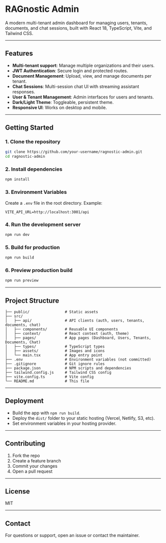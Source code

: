# RAGnostic Admin

A modern multi-tenant admin dashboard for managing users, tenants, documents, and chat sessions, built with React 18, TypeScript, Vite, and Tailwind CSS.

---

## Features

- **Multi-tenant support**: Manage multiple organizations and their users.
- **JWT Authentication**: Secure login and protected routes.
- **Document Management**: Upload, view, and manage documents per tenant.
- **Chat Sessions**: Multi-session chat UI with streaming assistant responses.
- **User & Tenant Management**: Admin interfaces for users and tenants.
- **Dark/Light Theme**: Toggleable, persistent theme.
- **Responsive UI**: Works on desktop and mobile.

---

## Getting Started

### 1. **Clone the repository**

```sh
git clone https://github.com/your-username/ragnostic-admin.git
cd ragnostic-admin
```

### 2. **Install dependencies**

```sh
npm install
```

### 3. **Environment Variables**

Create a `.env` file in the root directory. Example:

```
VITE_API_URL=http://localhost:3001/api
```

### 4. **Run the development server**

```sh
npm run dev
```

### 5. **Build for production**

```sh
npm run build
```

### 6. **Preview production build**

```sh
npm run preview
```

---

## Project Structure

```
├── public/                # Static assets
├── src/
│   ├── api/               # API clients (auth, users, tenants, documents, chat)
│   ├── components/        # Reusable UI components
│   ├── context/           # React context (auth, theme)
│   ├── pages/             # App pages (Dashboard, Users, Tenants, Documents, Chat)
│   ├── types/             # TypeScript types
│   ├── assets/            # Images and icons
│   └── main.tsx           # App entry point
├── .env                   # Environment variables (not committed)
├── .gitignore             # Git ignore rules
├── package.json           # NPM scripts and dependencies
├── tailwind.config.js     # Tailwind CSS config
├── vite.config.ts         # Vite config
└── README.md              # This file
```

---

## Deployment

- Build the app with `npm run build`.
- Deploy the `dist/` folder to your static hosting (Vercel, Netlify, S3, etc).
- Set environment variables in your hosting provider.

---

## Contributing

1. Fork the repo
2. Create a feature branch
3. Commit your changes
4. Open a pull request

---

## License

MIT

---

## Contact

For questions or support, open an issue or contact the maintainer.
